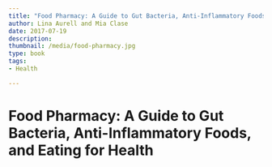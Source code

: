 ```yaml
---
title: "Food Pharmacy: A Guide to Gut Bacteria, Anti-Inflammatory Foods, and Eating for Health"
author: Lina Aurell and Mia Clase
date: 2017-07-19
description: 
thumbnail: /media/food-pharmacy.jpg
type: book
tags:
- Health

---
```


# Food Pharmacy: A Guide to Gut Bacteria, Anti-Inflammatory Foods, and Eating for Health
